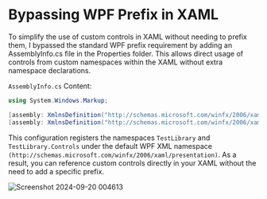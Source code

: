 # Bypassing WPF Prefix in XAML

To simplify the use of custom controls in XAML without needing to prefix them, I bypassed the standard WPF prefix requirement by adding an AssemblyInfo.cs file in the Properties folder. This allows direct usage of controls from custom namespaces within the XAML without extra namespace declarations.

`AssemblyInfo.cs` Content:

```cs
using System.Windows.Markup;

[assembly: XmlnsDefinition("http://schemas.microsoft.com/winfx/2006/xaml/presentation", "TestLibrary")]
[assembly: XmlnsDefinition("http://schemas.microsoft.com/winfx/2006/xaml/presentation", "TestLibrary.Controls")]
```

This configuration registers the namespaces `TestLibrary` and `TestLibrary.Controls` under the default WPF XML namespace `(http://schemas.microsoft.com/winfx/2006/xaml/presentation)`. As a result, you can reference custom controls directly in your XAML without the need to add a specific prefix.

![Screenshot 2024-09-20 004613](https://github.com/user-attachments/assets/f61c7c12-5cfe-4896-a6d7-1f49ed51167c)

